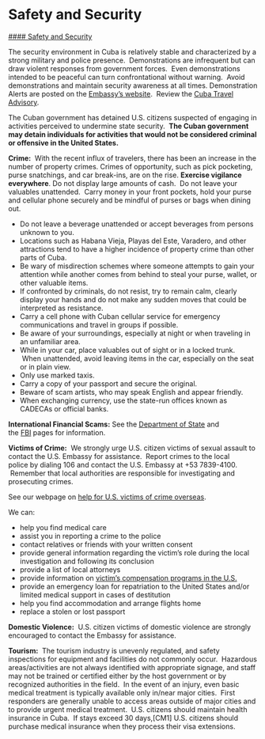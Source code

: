 # Safety and Security

[#### Safety and Security](javascript:void(0); "Safety and Security")

The security environment in Cuba is relatively stable and characterized by a strong military and police presence.  Demonstrations are infrequent but can draw violent responses from government forces.  Even demonstrations intended to be peaceful can turn confrontational without warning.  Avoid demonstrations and maintain security awareness at all times. Demonstration Alerts are posted on the [Embassy’s website](https://cu.usembassy.gov/u-s-citizen-services/security-and-travel-information/).  Review the [Cuba Travel Advisory](https://travel.state.gov/content/travel/en/traveladvisories/traveladvisories/cuba-travel-advisory.html).

The Cuban government has detained U.S. citizens suspected of engaging in activities perceived to undermine state security.  **The Cuban government may detain individuals for activities that would not be considered criminal or offensive in the United States.**

**Crime:**  With the recent influx of travelers, there has been an increase in the number of property crimes. Crimes of opportunity, such as pick pocketing, purse snatchings, and car break-ins, are on the rise. **Exercise vigilance everywhere**. Do not display large amounts of cash.  Do not leave your valuables unattended.  Carry money in your front pockets, hold your purse and cellular phone securely and be mindful of purses or bags when dining out.

* Do not leave a beverage unattended or accept beverages from persons unknown to you.
* Locations such as Habana Vieja, Playas del Este, Varadero, and other attractions tend to have a higher incidence of property crime than other parts of Cuba.
* Be wary of misdirection schemes where someone attempts to gain your attention while another comes from behind to steal your purse, wallet, or other valuable items.
* If confronted by criminals, do not resist, try to remain calm, clearly display your hands and do not make any sudden moves that could be interpreted as resistance.
* Carry a cell phone with Cuban cellular service for emergency communications and travel in groups if possible.
* Be aware of your surroundings, especially at night or when traveling in an unfamiliar area.
* While in your car, place valuables out of sight or in a locked trunk.  When unattended, avoid leaving items in the car, especially on the seat or in plain view.
* Only use marked taxis.
* Carry a copy of your passport and secure the original.
* Beware of scam artists, who may speak English and appear friendly.
* When exchanging currency, use the state-run offices known as CADECAs or official banks.

**International Financial Scams:** See the [Department of State](http://travel.state.gov/content/passports/english/emergencies/scams.html) and the [FBI](http://www.fbi.gov/scams-safety/fraud) pages for information.

**Victims of Crime:**  We strongly urge U.S. citizen victims of sexual assault to contact the U.S. Embassy for assistance.  Report crimes to the local police by dialing 106 and contact the U.S. Embassy at +53 7839-4100.  Remember that local authorities are responsible for investigating and prosecuting crimes.

See our webpage on [help for U.S. victims of crime overseas](http://travel.state.gov/content/passports/en/emergencies/victims.html).

We can:

* help you find medical care
* assist you in reporting a crime to the police
* contact relatives or friends with your written consent
* provide general information regarding the victim’s role during the local investigation and following its conclusion
* provide a list of local attorneys
* provide information on [victim’s compensation programs in the U.S.](http://travel.state.gov/content/passports/english/emergencies/victims.html)
* provide an emergency loan for repatriation to the United States and/or limited medical support in cases of destitution
* help you find accommodation and arrange flights home
* replace a stolen or lost passport

**Domestic Violence:**  U.S. citizen victims of domestic violence are strongly encouraged to contact the Embassy for assistance.

**Tourism:**  The tourism industry is unevenly regulated, and safety inspections for equipment and facilities do not commonly occur.  Hazardous areas/activities are not always identified with appropriate signage, and staff may not be trained or certified either by the host government or by recognized authorities in the field.  In the event of an injury, even basic medical treatment is typically available only in/near major cities.  First responders are generally unable to access areas outside of major cities and to provide urgent medical treatment.  U.S. citizens should maintain health insurance in Cuba.  If stays exceed 30 days,[CM1] U.S. citizens should purchase medical insurance when they process their visa extensions.